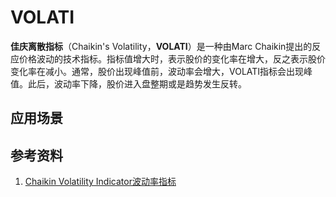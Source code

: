 # VOLATI
**佳庆离散指标**（Chaikin's Volatility，**VOLATI**）是一种由Marc Chaikin提出的反应价格波动的技术指标。指标值增大时，表示股价的变化率在增大，反之表示股价变化率在减小。通常，股价出现峰值前，波动率会增大，VOLATI指标会出现峰值。此后，波动率下降，股价进入盘整期或是趋势发生反转。



## 应用场景

## 参考资料
1. [Chaikin Volatility Indicator波动率指标](http://www.danglanglang.com/gupiao/2410)
